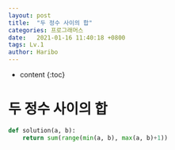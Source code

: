 ```yaml
---
layout: post
title:  "두 정수 사이의 합"
categories: 프로그래머스
date:   2021-01-16 11:40:18 +0800
tags: Lv.1
author: Haribo
---
```


* content
{:toc}
# 두 정수 사이의 합

```python
def solution(a, b):
    return sum(range(min(a, b), max(a, b)+1))
```


